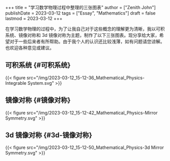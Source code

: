 +++
title = "学习数学物理过程中整理的三张图表"
author = ["Zenith John"]
publishDate = 2023-03-12
tags = ["Essay", "Mathematics"]
draft = false
lastmod = 2023-03-12
+++

在学习数学物理的过程中，为了让我自己对于这些概念的理解更为清晰，我以可积系统、镜像对称和 3d 镜像对称为主题，制作了以下三张图表。现分享给大家，希望对于一些后来者有所帮助。由于我个人的认识还比较浅薄，如有问题请您谅解。也欢迎各种意见或建议。


## 可积系统 {#可积系统}

{{< figure src="/img/2023-03-12_15-12-36_Mathematical_Physics-Integrable System.svg" >}}


## 镜像对称 {#镜像对称}

{{< figure src="/img/2023-03-12_15-12-42_Mathematical_Physics-Mirror Symmetry.svg" >}}


## 3d 镜像对称 {#3d-镜像对称}

{{< figure src="/img/2023-03-12_15-12-50_Mathematical_Physics-3d Mirror Symmetry.svg" >}}
